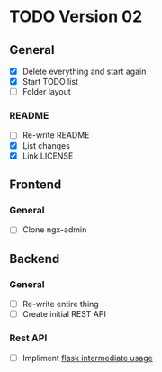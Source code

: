 # TODO Version 02

## General
- [x] Delete everything and start again
- [x] Start TODO list
- [ ] Folder layout

### README
- [ ] Re-write README
- [x] List changes
- [x] Link LICENSE

## Frontend

### General
- [ ] Clone ngx-admin

## Backend

### General
- [ ] Re-write entire thing
- [ ] Create initial REST API

### Rest API
- [ ] Impliment [flask intermediate usage](https://flask-restful.readthedocs.io/en/0.3.5/intermediate-usage.html)